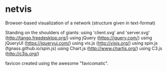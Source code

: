 # netvis
Browser-based visualization of a network  (structure given in text-format)

Standing on the shoulders of giants:
using 'client.svg' and 'server.svg' (http://tango.freedesktop.org/)
using jQuery (https://jquery.com/)
using jQueryUI (https://jqueryui.com/)
using vis.js (http://visjs.org/)
using spin.js (fgnass.github.io/spin.js)
using Chart.js (http://www.chartjs.org/)
using C3.js (http://c3js.org/)

favicon created using the awesome "favicomatic".
